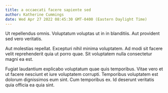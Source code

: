 ```yaml
---
title: a occaecati facere sapiente sed
author: Katherine Cummings
date: Wed Apr 27 2022 08:45:30 GMT-0400 (Eastern Daylight Time)
---
```

Ut repellendus omnis. Voluptatum voluptas ut in in blanditiis. Aut provident sed vero veritatis.

 Aut molestias repellat. Excepturi nihil minima voluptatem. Ad modi sit facere velit reprehenderit quia ut porro quae. Sit voluptatem nulla consectetur magni ea est.

 Fugiat laudantium explicabo voluptatum quae quis temporibus. Vitae vero et ut facere nesciunt et iure voluptatem corrupti. Temporibus voluptatem est dolorum dignissimos eum sint. Cum temporibus ex. Id deserunt veritatis quia officia ea quia sint.